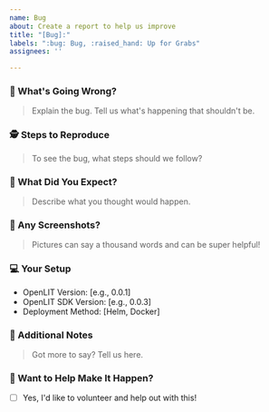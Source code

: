 ```yaml
---
name: Bug
about: Create a report to help us improve
title: "[Bug]:"
labels: ":bug: Bug, :raised_hand: Up for Grabs"
assignees: ''

---
```


### 🐛 What's Going Wrong?
>  Explain the bug. Tell us what's happening that shouldn't be.

### 🕵️ Steps to Reproduce
>  To see the bug, what steps should we follow?

### 🎯 What Did You Expect?
>  Describe what you thought would happen.

### 📸 Any Screenshots?
>  Pictures can say a thousand words and can be super helpful!

### 💻 Your Setup
- OpenLIT Version: [e.g., 0.0.1]
- OpenLIT SDK Version: [e.g., 0.0.3]
- Deployment Method: [Helm, Docker]

### 📝 Additional Notes
>  Got more to say? Tell us here.

### 👐 Want to Help Make It Happen?
- [ ] Yes, I'd like to volunteer and help out with this!
